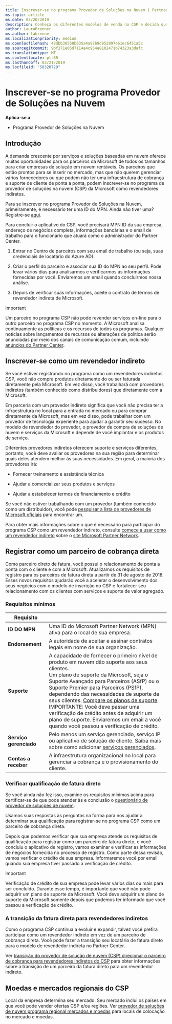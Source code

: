 ```yaml
---
title: Inscrever-se no programa Provedor de Soluções na Nuvem | Partner Center
ms.topic: article
ms.date: 03/20/2019
description: Conheça os diferentes modelos de venda no CSP e decida qual deles funciona melhor para sua empresa
author: LauraBrenner
ms.author: labrenne
ms.localizationpriority: medium
ms.openlocfilehash: 48dbb30558b635a4a87b9d952897e61ec6451a5c
ms.sourcegitcommit: 9bf271e05d7114e4c954a8102471b74323a3dafc
ms.translationtype: MT
ms.contentlocale: pt-BR
ms.lasthandoff: 03/21/2019
ms.locfileid: "58320729"
---
```

# <a name="enroll-in-the-cloud-solution-provider-program"></a>Inscrever-se no programa Provedor de Soluções na Nuvem

**Aplica-se a**

- Programa Provedor de Soluções na Nuvem  

## <a name="get-started"></a>Introdução

A demanda crescente por serviços e soluções baseadas em nuvem oferece muitas oportunidades para os parceiros da Microsoft de todos os tamanhos para criar empresas de solução em nuvem rentáveis. Os parceiros que estão prontos para se inserir no mercado, mas que não querem gerenciar vários fornecedores ou que podem não ter uma infraestrutura de cobrança e suporte de cliente de ponta a ponta, podem inscrever-se no programa de provedor de soluções na nuvem (CSP) da Microsoft como revendedores indiretos.

Para se inscrever no programa Provedor de Soluções na Nuvem, primeiramente, é necessário ter uma ID do MPN. Ainda não tiver uma? Registre-se [aqui](https://epe.mspartner.microsoft.com/EPE/portal/en-US?partnerid=).

Para concluir o aplicativo do CSP, você precisará MPN ID da sua empresa, endereço de negócios completa, informações bancárias e o email de trabalho para o funcionário que atuará como o administrador do Partner Center.

1. Entrar no Centro de parceiros com seu email de trabalho (ou seja, suas credenciais de locatário do Azure AD).

2. Criar o perfil do parceiro e associar sua ID do MPN ao seu perfil.
Pode levar vários dias para analisarmos e verificarmos as informações fornecidas por você. Enviaremos um email quando concluirmos nossa análise.

3. Depois de verificar suas informações, aceite o contrato de termos de revendedor indireta de Microsoft.

> [!IMPORTANT]  
> Um parceiro no programa CSP não pode revender serviços on-line para o outro parceiro no programa CSP no momento. A Microsoft analisa continuamente as políticas e os recursos de todos os programas. Qualquer notícias sobre lançamentos de recursos ou alterações de política serão anunciadas por meio dos canais de comunicação comum, incluindo [anúncios do Partner Center](https://partner.microsoft.com/en-us/pcv/announcements).

## <a name="enroll-as-an-indirect-reseller"></a>Inscrever-se como um revendedor indireto

Se você estiver registrando no programa como um revendedores indiretos CSP, você não compra produtos diretamente do ou ser faturada diretamente pela Microsoft. Em vez disso, você trabalhará com provedores indiretos (também conhecido como distribuidores) que diretamente com a Microsoft.

Em parceria com um provedor indireto significa que você não precisa ter a infraestrutura no local para a entrada no mercado ou para comprar diretamente da Microsoft, mas em vez disso, pode trabalhar com um provedor de tecnologia experiente para ajudar a garantir seu sucesso. No modelo de revendedor do provedor, o provedor de compra de soluções de nuvem e serviços da Microsoft e depende de você implantar e os produtos de serviço.

Diferentes provedores indiretos oferecem suporte e serviços diferentes, portanto, você deve avaliar os provedores na sua região para determinar quais deles atendem melhor às suas necessidades. Em geral, a maioria dos provedores irá:

- Fornecer treinamento e assistência técnica

- Ajudar a comercializar seus produtos e serviços

- Ajudar a estabelecer termos de financiamento e crédito

Se você não estiver trabalhando com um provedor (também conhecido como um distribuidor), você pode [pesquisar a lista de provedores de Microsoft oficiais](https://partnercenter.microsoft.com/partner/find-a-provider) para encontrar um.

Para obter mais informações sobre o que é necessário para participar do programa CSP como um revendedor indireto, consulte [comece a usar como um revendedor indireto](https://partner.microsoft.com/cloud-solution-provider/whats-required) sobre o [site Microsoft Partner Network](https://partner.microsoft.com/). 

## <a name="enroll-as-a-direct-bill-partner"></a>Registrar como um parceiro de cobrança direta

Como parceiro direto de fatura, você possui o relacionamento de ponta a ponta com o cliente e com a Microsoft. Atualizamos os requisitos de registro para os parceiros de fatura direta a partir de 31 de agosto de 2018. Esses novos requisitos ajudarão você a acelerar o desenvolvimento dos seus negócios com o modelo de inscrição no CSP e fortalecer seu relacionamento com os clientes com serviços e suporte de valor agregado. 

### <a name="minimum-requirements"></a>Requisitos mínimos

|**Requisito**|                             |
|--------------------------------|--------------------------------------------------------------|
|**ID DO MPN**   |Uma ID do Microsoft Partner Network (MPN) ativa para o local de sua empresa.    |
|**Endorsement**   |A autoridade de aceitar e assinar contratos legais em nome de sua organização.|
|**Suporte**   |A capacidade de fornecer o primeiro nível de produto em nuvem dão suporte aos seus clientes. <br>Um plano de suporte da Microsoft, seja o Suporte Avançado para Parceiros (ASfP) ou o Suporte Premier para Parceiros (PSfP), dependendo das necessidades de suporte de seus clientes. [Compare os planos de suporte](https://partner.microsoft.com/en-US/support/partnersupport).<br> IMPORTANTE: Você deve passar uma verificação de crédito antes de adquirir um plano de suporte. Enviaremos um email a você quando você passou a verificação de crédito. |
|**Serviço gerenciado**   |Pelo menos um serviço gerenciado, serviço IP ou aplicativo de solução de cliente. Saiba mais sobre como adicionar [serviços gerenciados](https://partner.microsoft.com/en-US/business-opportunities/managed-services-provider).|
|**Contas a receber** |A infraestrutura organizacional no local para gerenciar a cobrança e o provisionamento do cliente.

### <a name="verify-direct-bill-eligibility"></a>Verificar qualificação de fatura direto

Se você ainda não fez isso, examine os requisitos mínimos acima para certificar-se de que pode atender às e conclusão o [questionário de provedor de soluções de nuvem](https://partner.microsoft.com/cloud-solution-provider/assessment).

Usamos suas respostas às perguntas na forma para nos ajudar a determinar sua qualificação para registrar-se no programa CSP como um parceiro de cobrança direta.

Depois que podemos verificar que sua empresa atende os requisitos de qualificação para registrar como um parceiro de fatura direto, e você concluiu o aplicativo de registro, vamos examinar e verificar as informações de negócios fornecida no processo de registro. Como parte dessa revisão, vamos verificar o crédito de sua empresa. Informaremos você por email quando sua empresa tiver passado a verificação de crédito.

>[!IMPORTANT]
>Verificação de crédito de sua empresa pode levar vários dias ou mais para ser concluído. Durante esse tempo, é importante que você não pode adquirir um plano de suporte da Microsoft. Você deve adquirir um plano de suporte da Microsoft somente depois que podemos ter informado que você passou a verificação de crédito.

### <a name="transition-from-direct-bill-to-indirect-reseller"></a>A transição da fatura direta para revendedores indiretos

Como o programa CSP continua a evoluir e expandir, talvez você prefira participar como um revendedor indireto em vez de um parceiro de cobrança direta. Você pode fazer a transição seu locatário de fatura direto para o modelo de revendedor indireta no Partner Center.

Ver [transição do provedor de solução de nuvem (CSP) direcionar o parceiro de cobrança para revendedores indiretos do CSP](transition-direct-to-indirect.md) para obter informações sobre a transição de um parceiro da fatura direto para um revendedor indireto.

## <a name="csp-regional-markets-and-currencies"></a>Moedas e mercados regionais do CSP

Local da empresa determina seu mercado. Seu mercado inclui os países em que você pode vender ofertas CSP e/ou regiões. Ver [provedor de soluções de nuvem programa regional mercados e moedas](regional-authorization-overview.md) para locais de colocação no mercado e moedas.

